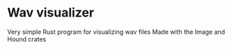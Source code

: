# Wav visualizer

Very simple Rust program for visualizing wav files
Made with the Image and Hound crates
